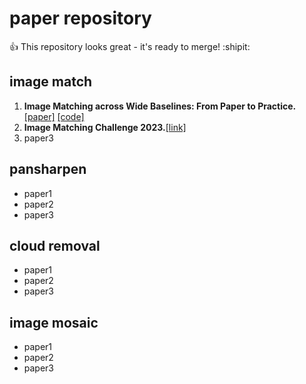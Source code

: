 # paper repository
:+1: This repository looks great - it's ready to merge! :shipit:
## image match
1. __Image Matching across Wide Baselines: From Paper to Practice.__ [[paper]](https://arxiv.org/abs/2003.01587) [[code]](https://github.com/vcg-uvic/image-matching-benchmark)
2. __Image Matching Challenge 2023.__[[link]](https://www.kaggle.com/code/qi7axu/imc-2023-submission-example)
3. paper3

## pansharpen
- paper1
- paper2
- paper3

## cloud removal
- paper1
- paper2
- paper3

## image mosaic
- paper1
- paper2
- paper3
